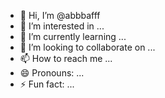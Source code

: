 - 👋 Hi, I’m @abbbafff
- 👀 I’m interested in ...
- 🌱 I’m currently learning ...
- 💞️ I’m looking to collaborate on ...
- 📫 How to reach me ...
- 😄 Pronouns: ...
- ⚡ Fun fact: ...

<!---
abbbafff/abbbafff is a ✨ special ✨ repository because its `README.md` (this file) appears on your GitHub profile.
You can click the Preview link to take a look at your changes.
--->
